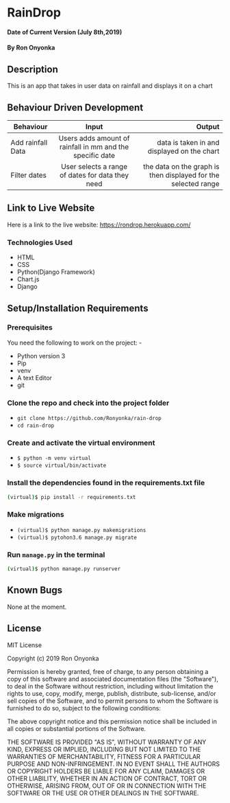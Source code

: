 # RainDrop
#### Date of Current Version (July 8th,2019)
#### By **Ron Onyonka**
## Description
This is an app that takes in user data on rainfall and displays it on a chart


## Behaviour Driven Development
| Behaviour     | Input     | Output  |
| ------------- |:-------------:| -----:|
| Add rainfall Data| Users adds amount of rainfall in mm and the specific date| data is taken in and displayed on the chart |
| Filter dates | User selects a range of dates for data they need| the data on the graph is then displayed for the selected range  |


## Link to Live Website 
Here is a link to the live website: <https://rondrop.herokuapp.com/>


### Technologies Used

- HTML
- CSS
- Python(Django Framework)
- Chart.js
- Django

## Setup/Installation Requirements


### Prerequisites
You need the following to work on the project: -
* Python version 3
* Pip 
* venv 
* A text Editor
* git

### Clone the repo and check into the project folder

- `git clone https://github.com/Ronyonka/rain-drop`
- `cd rain-drop`

### Create and activate the virtual environment

- `$ python -m venv virtual`
- `$ source virtual/bin/activate`


### Install the dependencies found in the  requirements.txt file

```bash
(virtual)$ pip install -r requirements.txt
```



### Make migrations


- `(virtual)$ python manage.py makemigrations `
- `(virtual)$ pytohon3.6 manage.py migrate`


### Run `manage.py` in the terminal

```bash
(virtual)$ python manage.py runserver
```

## Known Bugs
None at the moment.

## License
MIT License

Copyright (c) 2019 Ron Onyonka

Permission is hereby granted, free of charge, to any person obtaining a copy of this software and associated documentation files (the "Software"), to deal in the Software without restriction, including without limitation the rights to use, copy, modify, merge, publish, distribute, sub-license, and/or sell copies of the Software, and to permit persons to whom the Software is furnished to do so, subject to the following conditions:

The above copyright notice and this permission notice shall be included in all copies or substantial portions of the Software.

THE SOFTWARE IS PROVIDED "AS IS", WITHOUT WARRANTY OF ANY KIND, EXPRESS OR IMPLIED, INCLUDING BUT NOT LIMITED TO THE WARRANTIES OF MERCHANTABILITY, FITNESS FOR A PARTICULAR PURPOSE AND NON-INFRINGEMENT. IN NO EVENT SHALL THE AUTHORS OR COPYRIGHT HOLDERS BE LIABLE FOR ANY CLAIM, DAMAGES OR OTHER LIABILITY, WHETHER IN AN ACTION OF CONTRACT, TORT OR OTHERWISE, ARISING FROM, OUT OF OR IN CONNECTION WITH THE SOFTWARE OR THE USE OR OTHER DEALINGS IN THE SOFTWARE.
